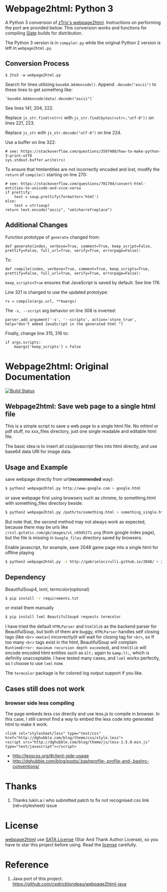 
# Webpage2html: Python 3

A Python 3 conversion of [zTrix's webpage2html](https://github.com/zTrix/webpage2html). Instructions on performing the port are provided below. This conversion works and functions for compiling [Slate](https://github.com/lord/slate) builds for distribution. 

The Python 3 version is in `compyler.py` while the original Python 2 version is left in `webpage2html.py`.

## Conversion Process

    $ 2to3 -w webpage2html.py

Search for lines utilizing `base64.b64encode()`. Append `.decode("ascii")` to these lines to get something like:

    `base64.b64encode(data).decode("ascii")`

See lines 141, 204, 222.

Replace `js_str.find(<str>)` with `js_str.find(bytes(<str>,"utf-8"))` on lines 221, 223.

Replace `js_str` with `js_str.decode("utf-8")` on line 224.
    
Use a buffer on line 322:

    # see: https://stackoverflow.com/questions/3597480/how-to-make-python-3-print-utf8
    sys.stdout.buffer.write(rs)
    
To ensure that htmlentities are not incorrectly encoded and lost, modify the `return` of `compile()` starting on line 270:

    # see: https://stackoverflow.com/questions/701704/convert-html-entities-to-unicode-and-vice-versa
    if prettify:
        text = soup.prettify(formatter='html')
    else:
        text = str(soup)
    return text.encode("ascii", "xmlcharrefreplace")

## Additional Changes

Function prototype of `generate` changed from:

    def generate(index, verbose=True, comment=True, keep_script=False, prettify=False, full_url=True, verify=True, errorpage=False):

To:

    def compile(index, verbose=True, comment=True, keep_scripts=True, prettify=False, full_url=True, verify=True, errorpage=False):
   
`keep_scripts=True` ensures that JavaScript is saved by default. See line 176.

Line 321 is changed to use the updated prototype:

    rs = compile(args.url, **kwargs)
    
The `-s, --script` arg behavior on line 308 is inverted:

    parser.add_argument('-s', '--scripts', action='store_true', help="don't embed JavaScript in the generated html ")

Finally, change line 315, 316 to:

    if args.scripts:
        kwargs['keep_scripts'] = False

# Webpage2html: Original Documentation

[![Build Status](https://travis-ci.org/zTrix/webpage2html.png)](https://travis-ci.org/zTrix/webpage2html)

## Webpage2html: Save web page to a single html file

This is a simple script to save a web page to a single html file. No mhtml or pdf stuff, no xxx_files directory, just one single readable and editable html file.

The basic idea is to insert all css/javascript files into html directly, and use base64 data URI for image data.

## Usage and Example

save webpage directly from url(**recommended** way):

```bash
$ python2 webpage2html.py http://www.google.com > google.html
```

or save webpage first using browsers such as chrome, to something.html with something_files directory beside.

```bash
$ python2 webpage2html.py /path/to/something.html > something_single.html
```

But note that, the second method may not always work as expected, because there may be urls like `//ssl.gstatic.com/gb/images/v1_c69d5271.png` (from google index page), but the file is missing in `Google_files` directory saved by browsers.

Enable javascript, for example, save 2048 game page into a single html for offline playing

```bash
$ python2 webpage2html.py -s http://gabrielecirulli.github.io/2048/ > 2048.html
```

## Dependency

BeautifulSoup4, lxml, termcolor(optional)

```bash
$ pip install -r requirements.txt
```

or install them manually

```bash
$ pip install lxml BeautifulSoup4 requests termcolor
```

I have tried the default `HTMLParser` and `html5lib` as the backend parser for BeautifulSoup, but both of them are buggy, `HTMLParser` handles self closing tags (like `<br>` `<meta>`) incorrectly(it will wait for closing tag for `<br>`, so If too many `<br>` tags exist in the html, BeautifulSoup will complain `RuntimeError: maximum recursion depth exceeded`), and `html5lib` will encode encoded html entities such as `&lt;` again to `&amp;lt;`, which is definitly unacceptable. I have tested many cases, and `lxml` works perfectly, so I choose to use `lxml` now.

The `termcolor` package is for colored log output support if you like.

## Cases still does not work

### browser side less compiling

The page embeds less css directly and use less.js to compile in browser. In this case, I still cannot find a way to embed the less code into generated html to make it work.

```
<link rel="stylesheet/less" type="text/css" href="http://dghubble.com/blog/theme/css/style.less">
<script src="http://dghubble.com/blog/theme/js/less-1.5.0.min.js" type="text/javascript"></script>
```

 - http://lesscss.org/#client-side-usage
 - http://dghubble.com/blog/posts/.bashprofile-.profile-and-.bashrc-conventions/

# Thanks

 1. Thanks lukin.a.i who submitted patch to fix not recognised css link (rel=stylesheet) issue

# License

[webpage2html] use [SATA License](LICENSE.txt) (Star And Thank Author License), so you have to star this project before using. Read the [license](LICENSE.txt) carefully.

# Reference

 1. Java port of this project. https://github.com/cedricblondeau/webpage2html-java

[webpage2html]:https://github.com/zTrix/webpage2html


